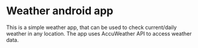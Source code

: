 # Weather android app
This is a simple weather app, that can be used to check current/daily weather in any location. The app uses AccuWeather API to access weather data.
